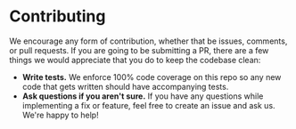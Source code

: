 # Contributing

We encourage any form of contribution, whether that be issues, comments, or pull requests. If you are going to be submitting a PR, there are a few things we would appreciate that you do to keep the codebase clean:

* **Write tests.** We enforce 100% code coverage on this repo so any new code that gets written should have accompanying tests.
* **Ask questions if you aren't sure.** If you have any questions while implementing a fix or feature, feel free to create an issue and ask us. We're happy to help!
